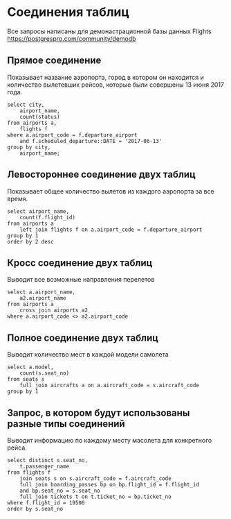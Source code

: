 # Соединения таблиц
Все запросы написаны для демонастрационной базы данных Flights https://postgrespro.com/community/demodb
## Прямое соединение
Показывает название аэропорта, город в котором он находится и количество вылетевших рейсов, которые были совершены 13 июня 2017 года.
```pgsql
select city,
    airport_name,
    count(status)
from airports a,
    flights f
where a.airport_code = f.departure_airport
    and f.scheduled_departure::DATE = '2017-06-13'
group by city,
    airport_name;
```
## Левостороннее соединение двух таблиц
Показывает общее количество вылетов из каждого аэропорта за все время.
```pgsql
select airport_name,
    count(f.flight_id)
from airports a
    left join flights f on a.airport_code = f.departure_airport
group by 1
order by 2 desc
```
## Кросс соединение двух таблиц
Выводит все возможные направления перелетов
```pgsql
select a.airport_name,
    a2.airport_name
from airports a
    cross join airports a2
where a.airport_code <> a2.airport_code
```
## Полное соединение двух таблиц
Выводит количество мест в каждой модели самолета
```pgsql
select a.model,
    count(s.seat_no)
from seats s
    full join aircrafts a on a.aircraft_code = s.aircraft_code
group by 1
```
## Запрос, в котором будут использованы разные типы соединений
Выводит информацию по каждому месту масолета для конкретного рейса. 
```pgsql
select distinct s.seat_no,
    t.passenger_name
from flights f
    join seats s on s.aircraft_code = f.aircraft_code
    full join boarding_passes bp on bp.flight_id = f.flight_id
    and bp.seat_no = s.seat_no
    full join tickets t on t.ticket_no = bp.ticket_no
where f.flight_id = 19506
order by s.seat_no
```